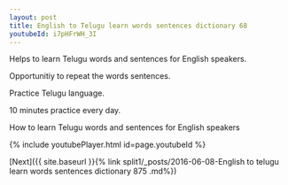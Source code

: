 ```yaml
---
layout: post
title: English to Telugu learn words sentences dictionary 68 
youtubeId: i7pHFrWH_3I
---
```

 
 
Helps to learn Telugu words and sentences for English speakers.

Opportunitiy to repeat the words sentences. 

Practice Telugu language. 
 
10 minutes practice every day. 
 
How to learn Telugu words and sentences for English speakers 
 
{% include youtubePlayer.html id=page.youtubeId %}
 
 
[Next]({{ site.baseurl }}{% link  split1/_posts/2016-06-08-English to telugu learn words sentences dictionary 875 .md%})
 
